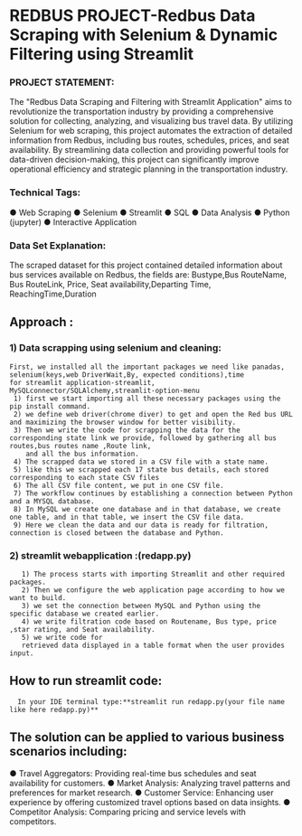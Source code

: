 # REDBUS PROJECT-Redbus Data Scraping with Selenium & Dynamic Filtering using Streamlit

### PROJECT STATEMENT:
The "Redbus Data Scraping and Filtering with Streamlit Application" aims to revolutionize the transportation industry by providing a comprehensive solution for collecting, 
analyzing, and visualizing bus travel data. By utilizing Selenium for web scraping, this project automates the extraction of detailed information from Redbus, including bus routes, 
schedules, prices, and seat availability. By streamlining data collection and providing powerful tools for data-driven decision-making, 
this project can significantly improve operational efficiency and strategic planning in the transportation industry.


### Technical Tags:
●	Web Scraping
●	Selenium
●	Streamlit
●	SQL
●	Data Analysis
●	Python (jupyter)
●	Interactive Application

### Data Set Explanation:
   The scraped dataset for this project contained detailed information about bus services available on Redbus, the fields are:
   Bustype,Bus RouteName, Bus RouteLink, Price, Seat availability,Departing Time, ReachingTime,Duration 

## Approach :
### 1) Data scrapping using selenium and cleaning:
    First, we installed all the important packages we need like panadas, selenium(keys,web DriverWait,By, expected conditions),time
    for streamlit application-streamlit, MySQLconnector/SQLAlchemy,streamlit-option-menu 
     1) first we start importing all these necessary packages using the pip install command.
     2) we define web driver(chrome diver) to get and open the Red bus URL and maximizing the browser window for better visibility.
     3) Then we write the code for scrapping the data for the corresponding state link we provide, followed by gathering all bus routes,bus routes name ,Route link,
        and all the bus information.
     4) The scrapped data we stored in a CSV file with a state name.
     5) like this we scrapped each 17 state bus details, each stored corresponding to each state CSV files
     6) The all CSV file content, we put in one CSV file.
     7) The workflow continues by establishing a connection between Python and a MYSQL database.
     8) In MySQL we create one database and in that database, we create one table, and in that table, we insert the CSV file data.
     9) Here we clean the data and our data is ready for filtration, connection is closed between the database and Python.        
### 2) streamlit webapplication :(redapp.py)
       1) The process starts with importing Streamlit and other required packages.
       2) Then we configure the web application page according to how we want to build.
       3) we set the connection between MySQL and Python using the specific database we created earlier. 
       4) we write filtration code based on Routename, Bus type, price ,star rating, and Seat availability.
       5) we write code for
       retrieved data displayed in a table format when the user provides input.
## How to run streamlit code:
      In your IDE terminal type:**streamlit run redapp.py(your file name like here redapp.py)**
## The solution can be applied to various business scenarios including:
●	Travel Aggregators: Providing real-time bus schedules and seat availability for customers.
●	Market Analysis: Analyzing travel patterns and preferences for market research.
●	Customer Service: Enhancing user experience by offering customized travel options based on data insights.
●	Competitor Analysis: Comparing pricing and service levels with competitors.
